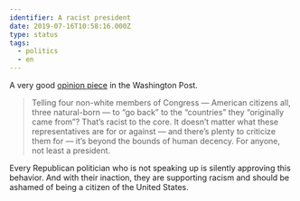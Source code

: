 ```yaml
---
identifier: A racist president
date: 2019-07-16T10:58:16.000Z
type: status
tags:
  - politics
  - en
---
```


A very good [opinion piece](https://www.washingtonpost.com/opinions/george-conway-trump-is-a-racist-president/2019/07/15/b13c0bd4-a740-11e9-9214-246e594de5d5_story.html) in the Washington Post.

> Telling four non-white members of Congress — American citizens all, three natural-born — to “go back” to the “countries” they “originally came from”? That’s racist to the core. It doesn’t matter what these representatives are for or against — and there’s plenty to criticize them for — it’s beyond the bounds of human decency. For anyone, not least a president.

Every Republican politician who is not speaking up is silently approving this behavior. And with their inaction, they are supporting racism and should be ashamed of being a citizen of the United States.
